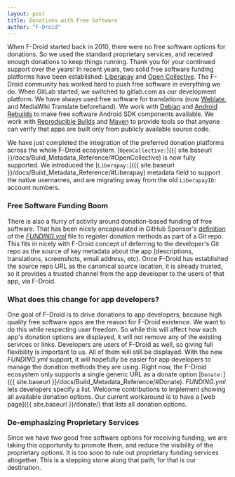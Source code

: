 ```yaml
---
layout: post
title: Donations with Free Software
author: "F-Droid"
---
```


When F-Droid started back in 2010, there were no free software options
for donations.  So we used the standard proprietary services, and
received enough donations to keep things running.  Thank you for your
continued support over the years!  In recent years, two solid free software
funding platforms have been established:
[Liberapay](https://github.com/liberapay) and
[Open Collective](https://github.com/opencollective).  The F-Droid
community has worked hard to push free software in everything we do.
When GitLab started, we switched to gitlab.com as our development
platform.  We have always used free software for translations (now
[Weblate](https://weblate.org/), and MediaWiki Translate beforehand).
We work with [Debian](https://wiki.debian.org/AndroidTools) and
[Android Rebuilds](https://android-rebuilds.beuc.net/) to make free
software Android SDK components available.  We work with [Reproducible
Builds](https://reproducible-builds.org/) and
[Maven](https://maven.apache.org/guides/mini/guide-reproducible-builds.html)
to provide tools so that anyone can verify that apps are built only
from publicly available source code.

We have just completed the integration of the preferred donation
platforms across the whole F-Droid ecosystem.
[`OpenCollective:`]({{ site.baseurl }}/docs/Build_Metadata_Reference/#OpenCollective)
is now fully supported.  We introduced the
[`Liberapay:`]({{ site.baseurl }}/docs/Build_Metadata_Reference/#Liberapay)
metadata field to support the native usernames, and are migrating away from
the old `LiberapayID:` account numbers.


### Free Software Funding Boom

There is also a flurry of activity around donation-based funding of
free software.  That has been nicely encapsulated in GitHub Sponsor's
[definition](https://help.github.com/en/github/administering-a-repository/displaying-a-sponsor-button-in-your-repository)
of the
[_FUNDING.yml_](https://gitlab.com/fdroid/fdroidclient/blob/master/FUNDING.yml)
file to register donation methods as part of a Git repo.  This fits in
nicely with F-Droid concept of deferring to the developer's Git repo
as the source of key metadata about the app (descriptions,
translations, screenshots, email address, etc).  Once F-Droid has
established the source repo URL as the canonical source location, it
is already trusted, so it provides a trusted channel from the app
developer to the users of that app, via F-Droid.


### What does this change for app developers?

One goal of F-Droid is to drive donations to app developers, because
high quality free software apps are the reason for F-Droid existence.
We want to do this while respecting user freedom.  So while this will
affect how each app's donation options are displayed, it will not
remove any of the existing services or links.  Developers are users of
F-Droid as well, so giving full flexibility is important to us.  All
of them will still be displayed.  With the new _FUNDING.yml_ support,
it will hopefully be easier for app developers to manage the donation
methods they are using.  Right now, the F-Droid ecosystem only
supports a single generic URL as a donate option
[`Donate:`]({{ site.baseurl }}/docs/Build_Metadata_Reference/#Donate).
_FUNDING.yml_ lets developers specify a list.  Welcome contributions to
implement showing all available donation options.  Our current
workaround is to have a [web page]({{ site.baseurl }}/donate/) that
lists all donation options.


### De-emphasizing Proprietary Services 

Since we have two good free software options for receiving funding, we
are taking this opportunity to promote them, and reduce the visibility
of the proprietary options.  It is too soon to rule out proprietary
funding services altogether.  This is a stepping stone along that
path, for that is our destination.


